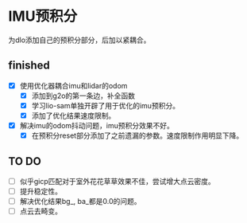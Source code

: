 # IMU预积分
为dlo添加自己的预积分部分，后加以紧耦合。

## finished
- [X] 使用优化器耦合imu和lidar的odom
    - [X] 添加到g2o的第一条边，补全函数
    - [X] 学习lio-sam单独开辟了用于优化的imu预积分。
    - [X] 添加了优化结果速度限制。
- [X] 解决imu的odom抖动问题，imu预积分效果不好。
    - [X] 在预积分reset部分添加了之前遗漏的参数。速度限制作用明显下降。
## TO DO
- [ ] 似乎gicp匹配对于室外花花草草效果不佳，尝试增大点云密度。
- [ ] 提升稳定性。
- [ ] 解决优化结果bg_, ba_都是0.0的问题。
- [ ] 点云去畸变。